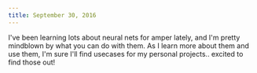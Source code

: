 ```yaml
---
title: September 30, 2016
---
```


I've been learning lots about neural nets for amper lately, and I'm pretty
mindblown by what you can do with them. As I learn more about them and use
them, I'm sure I'll find usecases for my personal projects.. excited to find
those out!
